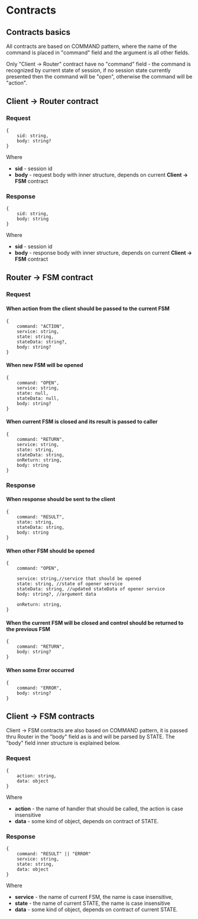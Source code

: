 # Contracts

## Contracts basics

All contracts are based on COMMAND pattern, where the name of the command is placed in "command" field and the argument is all other fields.

Only "Client -> Router" contract have no "command" field - the command is recognized by current state of session, if no session state currently presented then the command will be "open", otherwise the command will be "action". 

## Client -> Router contract
### Request

    {
        sid: string,
        body: string?
    }
Where 
* <b>sid</b> - session id
* <b>body</b> - request body with inner structure, depends on current <b>Client -> FSM</b> contract

### Response

    {
        sid: string,
        body: string
    }
Where 
* <b>sid</b> - session id
* <b>body</b> - response body with inner structure, depends on current <b>Client -> FSM</b> contract

## Router -> FSM contract
### Request
#### When action from the client should be passed to the current FSM

    {
        command: "ACTION",
        service: string,
        state: string,
        stateData: string?,
        body: string?
    }

#### When new FSM will be opened

    {
        command: "OPEN",
        service: string,
        state: null,
        stateData: null,
        body: string?
    }

#### When current FSM is closed and its result is passed to caller

    {
        command: "RETURN",
        service: string,
        state: string,
        stateData: string,
        onReturn: string,
        body: string
    }

### Response
#### When response should be sent to the client

    {
        command: "RESULT",
        state: string,
        stateData: string,
        body: string
    }


#### When other FSM should be opened

    {
        command: "OPEN",

        service: string,//service that should be opened
        state: string, //state of opener service
        stateData: string, //updated stateData of opener service
        body: string?, //argument data

        onReturn: string,
    }


#### When the current FSM will be closed and control should be returned to the previous FSM

    {
        command: "RETURN",
        body: string?
    }

#### When some Error occurred

    {
        command: "ERROR",
        body: string?
    }

## Client -> FSM contracts
Client -> FSM contracts are also based on COMMAND pattern, it is passed thru Router in the "body" field as is and will be parsed by STATE. The "body" field inner structure is explained below.  
### Request

    {
        action: string,
        data: object
    }
Where
* <b>action</b> - the name of handler that should be called, the action is case insensitive
* <b>data</b> - some kind of object, depends on contract of STATE.
### Response

    {
        command: "RESULT" || "ERROR"
        service: string,
        state: string,
        data: object
    }
Where
* <b>service</b> - the name of current FSM, the name is case insensitive,
* <b>state</b> - the name of current STATE, the name is case insensitive
* <b>data</b> - some kind of object, depends on contract of  current STATE.

